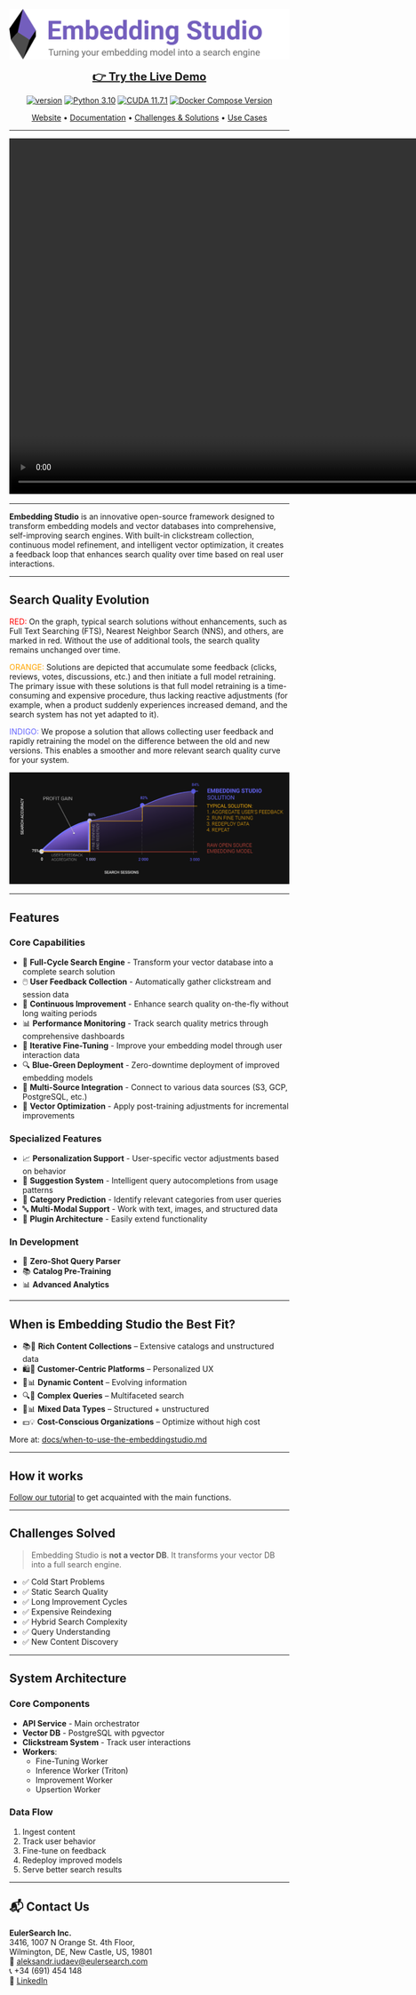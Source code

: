 ![Embedding Studio](images/embedding_studio_logo.svg)

<p align="center">
    <a href="https://hugsearch.demo.embeddingstud.io/" style="font-size: 20px;"><strong>👉 Try the Live Demo</strong></a>
</p>

<p align="center">
    <a href="#"><img src="https://img.shields.io/badge/version-0.1.0-orange.svg" alt="version"></a>
    <a href="https://www.python.org/downloads/release/python-31014/"><img src="https://img.shields.io/badge/python-3.10-blue.svg" alt="Python 3.10"></a>
    <a href="#"><img src="https://img.shields.io/badge/CUDA-11.7.1-green.svg" alt="CUDA 11.7.1"></a>
    <a href="#"><img src="https://img.shields.io/badge/docker--compose-2.17.0-blue.svg" alt="Docker Compose Version"></a>
</p>

<p align="center">
    <a href="https://embeddingstud.io/">Website</a> •
    <a href="https://embeddingstud.io/tutorial/getting_started/">Documentation</a> •
    <a href="https://embeddingstud.io/challenges/">Challenges & Solutions</a> •
    <a href="https://embeddingstud.io/challenges/">Use Cases</a>
</p>


---

<center>
    <video height="640" autoplay muted loop playsinline>
      <source src="https://hugsearch.demo.embeddingstud.io/demo.webm" type="video/webm">
      Your browser does not support the video tag.
    </video>
</center>

---

**Embedding Studio** is an innovative open-source framework designed to transform embedding models and vector databases into comprehensive, self-improving search engines. With built-in clickstream collection, continuous model refinement, and intelligent vector optimization, it creates a feedback loop that enhances search quality over time based on real user interactions.

---

## Search Quality Evolution

<span style="color:red">RED:</span> On the graph, typical search solutions without enhancements, 
such as Full Text Searching (FTS), Nearest Neighbor Search (NNS), and others, are marked in red. Without the use of 
additional tools, the search quality remains unchanged over time.

<span style="color:orange">ORANGE:</span> Solutions are depicted that accumulate some feedback (clicks, reviews, votes, discussions, etc.) and then
initiate a full model retraining. The primary issue with these solutions is that full model retraining is a
time-consuming and expensive procedure, thus lacking reactive adjustments (for example, when a product suddenly
experiences increased demand, and the search system has not yet adapted to it).

<span style="color:#6666ff">INDIGO:</span> We propose a solution that allows collecting user feedback and rapidly retraining the model on the difference between
the old and new versions. This enables a smoother and more relevant search quality curve for your system.

![](images/embedding_studio_chart.png)

---

## Features

### Core Capabilities

- 🔄 **Full-Cycle Search Engine** - Transform your vector database into a complete search solution
- 🖱️ **User Feedback Collection** - Automatically gather clickstream and session data
- 🚀 **Continuous Improvement** - Enhance search quality on-the-fly without long waiting periods
- 📊 **Performance Monitoring** - Track search quality metrics through comprehensive dashboards
- 🎯 **Iterative Fine-Tuning** - Improve your embedding model through user interaction data
- 🔍 **Blue-Green Deployment** - Zero-downtime deployment of improved embedding models
- 💾 **Multi-Source Integration** - Connect to various data sources (S3, GCP, PostgreSQL, etc.)
- 🧠 **Vector Optimization** - Apply post-training adjustments for incremental improvements

### Specialized Features

- 📈 **Personalization Support** - User-specific vector adjustments based on behavior
- 💬 **Suggestion System** - Intelligent query autocompletions from usage patterns
- 🔎 **Category Prediction** - Identify relevant categories from user queries
- 🔤 **Multi-Modal Support** - Work with text, images, and structured data
- 🧩 **Plugin Architecture** - Easily extend functionality

### In Development

- 📑 **Zero-Shot Query Parser**
- 📚 **Catalog Pre-Training**
- 📊 **Advanced Analytics**

---

## When is Embedding Studio the Best Fit?

- 📚💼 **Rich Content Collections** – Extensive catalogs and unstructured data
- 🛍️🤝 **Customer-Centric Platforms** – Personalized UX
- 🔄📊 **Dynamic Content** – Evolving information
- 🔍🧠 **Complex Queries** – Multifaceted search
- 🔄📊 **Mixed Data Types** – Structured + unstructured
- 💵💡 **Cost-Conscious Organizations** – Optimize without high cost

More at: [docs/when-to-use-the-embeddingstudio.md](docs/when-to-use-the-embeddingstudio.md)

---

## How it works

[Follow our tutorial](tutorial/getting_started/introduction) to get acquainted with the main functions.

---

## Challenges Solved

> Embedding Studio is **not a vector DB**. It transforms your vector DB into a full search engine.

- ✅ Cold Start Problems
- ✅ Static Search Quality
- ✅ Long Improvement Cycles
- ✅ Expensive Reindexing
- ✅ Hybrid Search Complexity
- ✅ Query Understanding
- ✅ New Content Discovery

---

## System Architecture

### Core Components

- **API Service** - Main orchestrator
- **Vector DB** - PostgreSQL with pgvector
- **Clickstream System** - Track user interactions
- **Workers**:
  - Fine-Tuning Worker
  - Inference Worker (Triton)
  - Improvement Worker
  - Upsertion Worker

### Data Flow

1. Ingest content
2. Track user behavior
3. Fine-tune on feedback
4. Redeploy improved models
5. Serve better search results

---

## 📬 Contact Us

**EulerSearch Inc.**  
3416, 1007 N Orange St. 4th Floor,  
Wilmington, DE, New Castle, US, 19801  
📧 [aleksandr.iudaev@eulersearch.com](mailto:aleksandr.iudaev@eulersearch.com)  
📞 +34 (691) 454 148  
🔗 [LinkedIn](https://www.linkedin.com/in/alexanderyudaev/)
